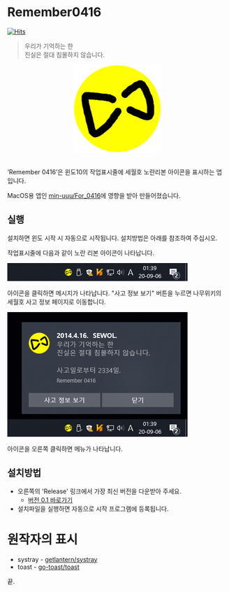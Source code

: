 # Remember0416

[![Hits](https://hits.seeyoufarm.com/api/count/incr/badge.svg?url=https%3A%2F%2Fgithub.com%2FRegentag%2FRemember0416&count_bg=%23BFBD0B&title_bg=%23555555&icon=&icon_color=%23E7E7E7&title=%EB%B0%A9%EB%AC%B8%EC%9E%90&edge_flat=false)](https://hits.seeyoufarm.com)

> 우리가 기억하는 한<br>
진실은 절대 침몰하지 않습니다.

<p align="center">
<img width="200px" src="ribbon.png"/>
</p>
<br>
‘Remember 0416’은 윈도10의 작업표시줄에 세월호 노란리본 아이콘을 표시하는 앱입니다.

MacOS용 앱인 [min-uuu/For_0416](https://github.com/min-uuu/For_0416)에 영향을 받아 만들어졌습니다.

## 실행
설치하면 윈도 시작 시 자동으로 시작됩니다. 설치방법은 아래를 참조하여 주십시오.

작업표시줄에 다음과 같이 노란 리본 아이콘이 나타납니다.

![작업표시줄](01_taskbar.png)


아이콘을 클릭하면 메시지가 나타납니다. "사고 정보 보기" 버튼을 누르면 나무위키의 세월호 사고 정보 페이지로 이동합니다.

![메시지](02_toast.png)

아이콘을 오른쪽 클릭하면 메뉴가 나타납니다.


## 설치방법
 * 오른쪽의 'Release' 링크에서 가장 최신 버전을 다운받아 주세요.
   * [버전 0.1 바로가기](https://github.com/Regentag/Remember0416/releases/tag/0.1)
 * 설치파일을 실행하면 자동으로 시작 프로그램에 등록됩니다.

# 원작자의 표시
  * systray - [getlantern/systray](https://github.com/getlantern/systray)
  * toast - [go-toast/toast](https://github.com/go-toast/toast)
  
끝.
